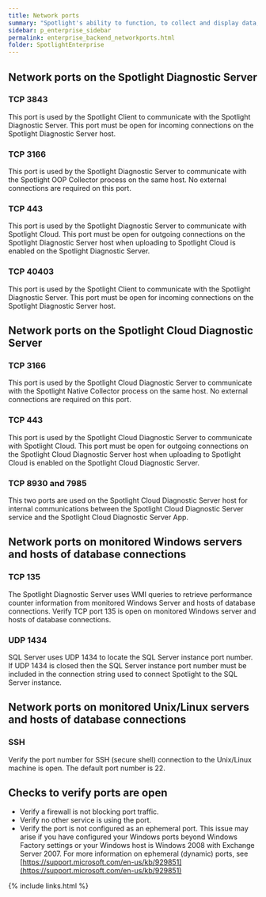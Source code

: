```yaml
---
title: Network ports
summary: "Spotlight's ability to function, to collect and display data, may depend on account permissions granted over the network and specific open network ports."
sidebar: p_enterprise_sidebar
permalink: enterprise_backend_networkports.html
folder: SpotlightEnterprise
---
```


## Network ports on the Spotlight Diagnostic Server

### TCP 3843

This port is used by the Spotlight Client to communicate with the Spotlight Diagnostic Server. This port must be open for incoming connections on the Spotlight Diagnostic Server host.


### TCP 3166

This port is used by the Spotlight Diagnostic Server to communicate with the Spotlight OOP Collector process on the same host. No external connections are required on this port.


### TCP 443

This port is used by the Spotlight Diagnostic Server to communicate with Spotlight Cloud. This port must be open for outgoing connections on the Spotlight Diagnostic Server host when uploading to Spotlight Cloud is enabled on the Spotlight Diagnostic Server.


### TCP 40403

This port is used by the Spotlight Client to communicate with the Spotlight Diagnostic Server. This port must be open for incoming connections on the Spotlight Diagnostic Server host.


## Network ports on the Spotlight Cloud Diagnostic Server

### TCP 3166

This port is used by the Spotlight Cloud Diagnostic Server to communicate with the Spotlight Native Collector process on the same host. No external connections are required on this port.


### TCP 443

This port is used by the Spotlight Cloud Diagnostic Server to communicate with Spotlight Cloud. This port must be open for outgoing connections on the Spotlight Cloud Diagnostic Server host when uploading to Spotlight Cloud is enabled on the Spotlight Cloud Diagnostic Server.


### TCP 8930 and 7985

This two ports are used on the Spotlight Cloud Diagnostic Server host for internal communications between the Spotlight Cloud Diagnostic Server service and the Spotlight Cloud Diagnostic Server App.


## Network ports on monitored Windows servers and hosts of database connections

### TCP 135
The Spotlight Diagnostic Server uses WMI queries to retrieve performance counter information from monitored Windows Server and hosts of database connections. Verify TCP port 135 is open on monitored Windows server and hosts of database connections.

### UDP 1434
SQL Server uses UDP 1434 to locate the SQL Server instance port number. If UDP 1434 is closed then the SQL Server instance port number must be included in the connection string used to connect Spotlight to the SQL Server instance.


## Network ports on monitored Unix/Linux servers and hosts of database connections

### SSH
Verify the port number for SSH (secure shell) connection to the Unix/Linux machine is open. The default port number is 22.


## Checks to verify ports are open
* Verify a firewall is not blocking port traffic.
* Verify no other service is using the port.
* Verify the port is not configured as an ephemeral port. This issue may arise if you have configured your Windows ports beyond Windows Factory settings or your Windows host is Windows 2008 with Exchange Server 2007. For more information on ephemeral (dynamic) ports, see [https://support.microsoft.com/en-us/kb/929851](https://support.microsoft.com/en-us/kb/929851)


{% include links.html %}
